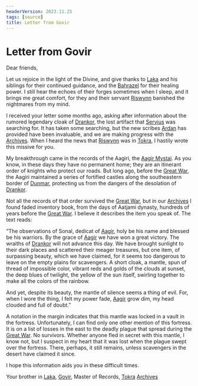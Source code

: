 ```yaml
---
headerVersion: 2023.11.25
tags: [source]
title: Letter from Govir
---
```

# Letter from Govir


Dear friends,

Let us rejoice in the light of the Divine, and give thanks to [Laka](<../../../cosmology/gods/incorporeal-gods/dunmari-pantheon/laka.md>) and his siblings for their continued guidance, and the [Bahrazel](<../../../cosmology/gods/embodied-gods/bahrazel/bahrazel.md>) for their healing power. I still hear the echoes of their forges sometimes when I sleep, and it brings me great comfort, for they and their servant [Riswynn](<../../../people/pcs/dunmar-fellowship/riswynn.md>) banished the nightmares from my mind. 

I received your letter some months ago, asking after information about the rumored legendary cloak of [Drankor](<../../../history/drankorian-era/drankorian-empire.md>), the lost artifact that [Servius](<../../../people/chardonians/servius.md>) was searching for. It has taken some searching, but the new scribes [Ardan](<../../../people/dunmari/ardan.md>) has provided have been invaluable, and we are making progress with the [Archives](<../../../gazetteer/greater-dunmar/realms/dunmar/central-dunmar/tokra/archives.md>). When I heard the news that [Riswynn](<../../../people/pcs/dunmar-fellowship/riswynn.md>) was in [Tokra](<../../../gazetteer/greater-dunmar/realms/dunmar/central-dunmar/tokra/tokra.md>), I hastily wrote this missive for you.

My breakthrough came in the records of the Aagiri, the [Aagir Mystai](<../../../groups/dunmari-mystery-cults/aagir-mystai.md>). As you know, in these days they have no permanent home; they are an itinerant order of knights who protect our roads. But long ago, before the [Great War](<../../../events/1500s/great-war.md>), the Aagiri maintained a series of fortified castles along the southeastern border of [Dunmar](<../../../gazetteer/greater-dunmar/realms/dunmar/dunmar.md>), protecting us from the dangers of the desolation of [Drankor](<../../../history/drankorian-era/drankor.md>).

Not all the records of that order survived the [Great War](<../../../events/1500s/great-war.md>), but in our [Archives](<../../../gazetteer/greater-dunmar/realms/dunmar/central-dunmar/tokra/archives.md>) I found faded inventory book, from the days of Aatjami dynasty, hundreds of years before the [Great War](<../../../events/1500s/great-war.md>). I believe it describes the item you speak of. The text reads:

“The observations of Sonal, dedicat of [Aagir](<../../../cosmology/gods/incorporeal-gods/dunmari-pantheon/aagir.md>), holy be his name and blessed be his warriors. By the grace of [Aagir](<../../../cosmology/gods/incorporeal-gods/dunmari-pantheon/aagir.md>) we have won a great victory. The wraiths of [Drankor](<../../../history/drankorian-era/drankor.md>) will not advance this day. We have brought sunlight to their dark places and scattered their meager treasures, but one item, of surpassing beauty, which we have claimed, for it seems too dangerous to leave on the empty plains for scavengers. A short cloak, a mantle, spun of thread of impossible color, vibrant reds and golds of the clouds at sunset, the deep blues of twilight, the yellow of the sun itself, swirling together to make all the colors of the rainbow. 

And yet, despite its beauty, the mantle of silence seems a thing of evil. For, when I wore the thing, I felt my power fade, [Aagir](<../../../cosmology/gods/incorporeal-gods/dunmari-pantheon/aagir.md>) grow dim, my head clouded and full of doubt.”

A notation in the margin indicates that this mantle was locked in a vault in the fortress. Unfortunately, I can find only one other mention of this fortress. It is on a list of losses in the east to the deadly plague that spread during the [Great War](<../../../events/1500s/great-war.md>). No survivors. Whether anyone fled in secret with this mantle, I know not, but I suspect in my heart that it was lost when the plague swept over the fortress. There, perhaps, it still remains, unless scavengers in the desert have claimed it since. 

I hope this information aids you in these difficult times.

Your brother in [Laka](<../../../cosmology/gods/incorporeal-gods/dunmari-pantheon/laka.md>),
[Govir](<../../../people/dunmari/govir.md>), Master of Records, [Tokra](<../../../gazetteer/greater-dunmar/realms/dunmar/central-dunmar/tokra/tokra.md>) [Archives](<../../../gazetteer/greater-dunmar/realms/dunmar/central-dunmar/tokra/archives.md>)
